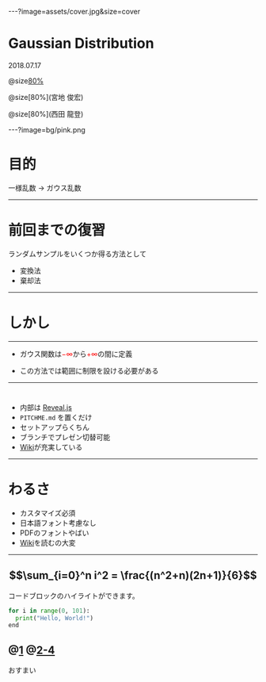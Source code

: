 ---?image=assets/cover.jpg&size=cover

# Gaussian Distribution

2018.07.17


@size[80%](機械・情報系コース修士１年)

@size[80%](宮地 俊宏)

@size[80%](西田 龍登)



---?image=bg/pink.png

# 目的

一様乱数 → ガウス乱数

---

# 前回までの復習

ランダムサンプルをいくつか得る方法として
* 変換法
* 棄却法

---

# しかし

---

* ガウス関数は<font color="Red">$-\infty$</font>から<font color="Red">$+\infty$</font>の間に定義

* この方法では範囲に制限を設ける必要がある
---

# 

- 内部は [Reveal.js](http://lab.hakim.se/reveal-js/#/)
- `PITCHME.md` を置くだけ
- セットアップらくちん
- ブランチでプレゼン切替可能
- [Wiki](https://github.com/gitpitch/gitpitch/wiki)が充実している

---

# わるさ

- カスタマイズ必須
- 日本語フォント考慮なし
- PDFのフォントやばい
- [Wiki](https://github.com/gitpitch/gitpitch/wiki)を読むの大変

---
$$\sum_{i=0}^n i^2 = \frac{(n^2+n)(2n+1)}{6}$$
---

コードブロックのハイライトができます。
```python
for i in range(0, 101):
  print("Hello, World!")
end
```

@[1](ハイライト行の解説も記述できます。)
@[2-4](コメントは[]の右に記述します。)
---

おすまい


